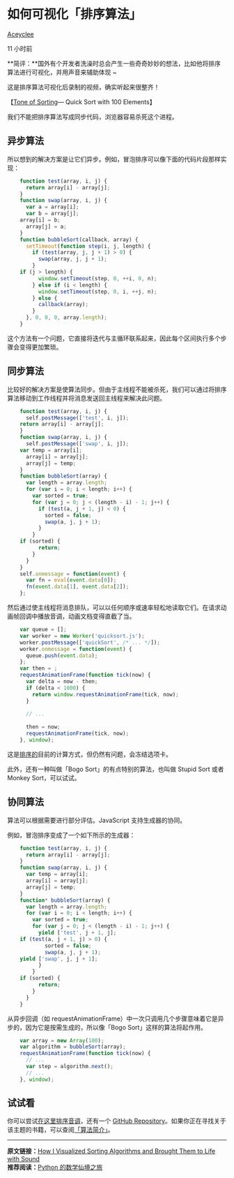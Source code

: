 # 如何可视化「排序算法」

[Aceyclee][0]

11 小时前

**简评：**国外有个开发者洗澡时总会产生一些奇奇妙妙的想法，比如他将排序算法进行可视化，并用声音来辅助体现 ~

这是排序算法可视化后录制的视频，确实听起来很整齐！

【[Tone of Sorting][1]— Quick Sort with 100 Elements】

我们不能把排序算法写成同步代码，浏览器容易杀死这个进程。

## **异步算法**

所以想到的解决方案是让它们异步。例如，冒泡排序可以像下面的代码片段那样实现：
```js
    function test(array, i, j) {
      return array[i] - array[j];
    }
    function swap(array, i, j) {
      var a = array[i];
      var b = array[j];
    array[i] = b;
      array[j] = a;
    }
    function bubbleSort(callback, array) {
      setTimeout(function step(i, j, length) {
        if (test(array, j, j + 1) > 0) {
          swap(array, j, j + 1);
        }
    if (j > length) {
          window.setTimeout(step, 0, ++i, 0, n);
        } else if (i < length) {
          window.setTimeout(step, 0, i, ++j, n);  
        } else {
          callback(array);
        }
      }, 0, 0, 0, array.length);
    }
```
这个方法有一个问题，它直接将迭代与主循环联系起来，因此每个区间执行多个步骤会变得更加繁琐。

## **同步算法**

比较好的解决方案是使算法同步。但由于主线程不能被杀死，我们可以通过将排序算法移动到工作线程并将消息发送回主线程来解决此问题。
```js
    function test(array, i, j) {
      self.postMessage(['test', i, j]);
    return array[i] - array[j];
    }
    function swap(array, i, j) {
      self.postMessage(['swap', i, j]);
    var temp = array[i];
      array[i] = array[j];
      array[j] = temp;
    }
    function bubbleSort(array) {
      var length = array.length;
      for (var i = 0; i < length; i++) {
        var sorted = true;
        for (var j = 0; j < (length - i) - 1; j++) {
          if (test(a, j + 1, j) < 0) {
            sorted = false;
            swap(a, j, j + 1);
          }
        }
    if (sorted) {
          return;
        }
      }
    }
    self.onmessage = function(event) {
      var fn = eval(event.data[0]);
      fn(event.data[1], event.data[2]);
    };
```
然后通过使主线程将消息排队，可以以任何顺序或速率轻松地读取它们。在请求动画帧回调中播放音调，动画文档变得直截了当。
```js
    var queue = [];
    var worker = new Worker('quicksort.js');
    worker.postMessage(['quickSort', /* ... */]);
    worker.onmessage = function(event) {
      queue.push(event.data);
    };
    var then = ;
    requestAnimationFrame(function tick(now) {
      var delta = now - then;
      if (delta < 1000) {
        return window.requestAnimationFrame(tick, now);
      }
      
      // ...
      
      then = now;
      requestAnimationFrame(tick, now);
    }, window);
```
这是[排序的][1]目前的计算方式，但仍然有问题，会冻结选项卡。

此外，还有一种叫做「Bogo Sort」的有点特别的算法，也叫做 Stupid Sort 或者 Monkey Sort，可以试试。

## **协同算法**

算法可以根据需要进行部分评估。JavaScript 支持生成器的协同。

例如，冒泡排序变成了一个如下所示的生成器：
```js
    function test(array, i, j) {
      return array[i] - array[j];
    }
    function swap(array, i, j) {
      var temp = array[i];
      array[i] = array[j];
      array[j] = temp;
    }
    function* bubbleSort(array) {
      var length = array.length;
      for (var i = 0; i < length; i++) {
        var sorted = true;
        for (var j = 0; j < (length - i) - 1; j++) {
          yield ['test', j + 1, j];
    if (test(a, j + 1, j) > 0) {
            sorted = false;
            swap(a, j, j + 1);
    yield ['swap', j, j + 1];
          }
        }
    if (sorted) {
          return;
        }
      }
    }
```
从异步回调（如 requestAnimationFrame）中一次只调用几个步骤意味着它是异步的，因为它是按需生成的，所以像「Bogo Sort」这样的算法将起作用。
```js
    var array = new Array(100);
    var algorithm = bubbleSort(array);
    requestAnimationFrame(function tick(now) {
      // ...
      var step = algorithm.next();
      // ...
    }, window);
```
## **试试看**

你可以尝试[在这里排序音调][1]，还有一个 [GitHub Repository][2]。如果你正在寻找关于该主题的书籍，可以查阅[「算法简介」][3]。

- - -

**原文链接：**[How I Visualized Sorting Algorithms and Brought Them to Life with Sound][4]  
**推荐阅读：**[Python 的数学仙境之旅][5]

[0]: https://www.zhihu.com/people/Aceyclee
[1]: http://link.zhihu.com/?target=https%3A//caspervonb.github.io/toneofsorting/
[2]: http://link.zhihu.com/?target=https%3A//github.com/caspervonb/toneofsorting/
[3]: http://link.zhihu.com/?target=http%3A//amzn.to/2il5Njw
[4]: http://link.zhihu.com/?target=https%3A//medium.freecodecamp.org/how-i-visualized-the-sorting-algorithms-and-brought-them-to-life-with-sound-ce7c5c6cb6ef
[5]: https://zhuanlan.zhihu.com/p/28215137